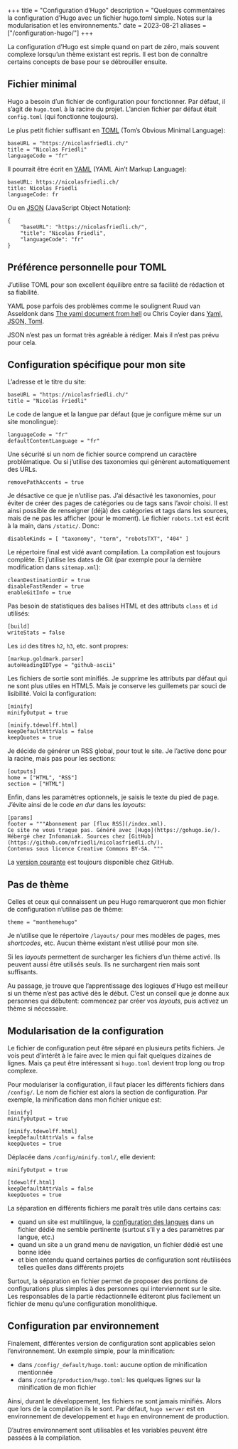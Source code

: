 +++
title = "Configuration d’Hugo"
description = "Quelques commentaires la configuration d’Hugo avec un fichier hugo.toml simple. Notes sur la modularisation et les environnements."
date = 2023-08-21
aliases = ["/configuration-hugo/"]
+++

La configuration d’Hugo est simple quand on part de zéro, mais souvent complexe lorsqu’un thème existant est repris. Il est bon de connaître certains concepts de base pour se débrouiller ensuite.

## Fichier minimal

Hugo a besoin d’un fichier de configuration pour fonctionner.
Par défaut, il s’agit de `hugo.toml` à la racine du projet.
L’ancien fichier par défaut était `config.toml` (qui fonctionne toujours).

Le plus petit fichier suffisant en [TOML](https://toml.io/en/) (Tom’s Obvious Minimal Language):

```
baseURL = "https://nicolasfriedli.ch/"
title = "Nicolas Friedli"
languageCode = "fr"
```

Il pourrait être écrit en [YAML](https://yaml.org/) (YAML Ain’t Markup Language):

```
baseURL: https://nicolasfriedli.ch/
title: Nicolas Friedli
languageCode: fr
```

Ou en [JSON](https://www.json.org/) (JavaScript Object Notation):

```
{
    "baseURL": "https://nicolasfriedli.ch/",
    "title": "Nicolas Friedli",
    "languageCode": "fr"
}
```

## Préférence personnelle pour TOML

J’utilise TOML pour son excellent équilibre entre sa facilité de rédaction et sa fiabilité. 

YAML pose parfois des problèmes comme le soulignent Ruud van Asseldonk dans [The yaml document from hell](https://ruudvanasseldonk.com/2023/01/11/the-yaml-document-from-hell) ou Chris Coyier dans [Yaml, JSON, Toml](https://chriscoyier.net/2023/01/27/yaml-json-toml/).

JSON n’est pas un format très agréable à rédiger. Mais il n’est pas prévu pour cela.

## Configuration spécifique pour mon site

L’adresse et le titre du site:

```
baseURL = "https://nicolasfriedli.ch/"
title = "Nicolas Friedli"
```

Le code de langue et la langue par défaut (que je configure même sur un site monolingue):

```
languageCode = "fr"
defaultContentLanguage = "fr"
```

Une sécurité si un nom de fichier source comprend un caractère problématique. Ou si j’utilise des taxonomies qui génèrent automatiquement des URLs.

```
removePathAccents = true
```

Je désactive ce que je n’utilise pas. J’ai désactivé les taxonomies, pour éviter de créer des pages de catégories ou de tags sans l’avoir choisi. Il est ainsi possible de renseigner (déjà) des catégories et tags dans les sources, mais de ne pas les afficher (pour le moment). Le fichier `robots.txt` est écrit à la main, dans `/static/`. Donc:
```
disableKinds = [ "taxonomy", "term", "robotsTXT", "404" ]
```

Le répertoire final est vidé avant compilation. La compilation est toujours complète. Et j’utilise les dates de Git (par exemple pour la dernière modification dans `sitemap.xml`):

```
cleanDestinationDir = true
disableFastRender = true
enableGitInfo = true
```

Pas besoin de statistiques des balises HTML et des attributs `class` et `id` utilisés:

```
[build]
writeStats = false
```

Les `id` des titres `h2`, `h3`, etc. sont propres: 

```
[markup.goldmark.parser]
autoHeadingIDType = "github-ascii"
```

Les fichiers de sortie sont minifiés. Je supprime les attributs par défaut qui ne sont plus utiles en HTML5. Mais je conserve les guillemets par souci de lisibilité. Voici la configuration:

```
[minify]
minifyOutput = true

[minify.tdewolff.html]
keepDefaultAttrVals = false
keepQuotes = true
```

Je décide de générer un RSS global, pour tout le site. Je l’active donc pour la racine, mais pas pour les sections:

```
[outputs]
home = ["HTML", "RSS"]
section = ["HTML"]
```

Enfin, dans les paramètres optionnels, je saisis le texte du pied de page. J’évite ainsi de le code *en dur* dans les *layouts*:

```
[params]
footer = """Abonnement par [flux RSS](/index.xml). 
Ce site ne vous traque pas. Généré avec [Hugo](https://gohugo.io/). 
Hébergé chez Infomaniak. Sources chez [GitHub](https://github.com/nfriedli/nicolasfriedli.ch/). 
Contenus sous licence Creative Commons BY-SA. """
```

La [version courante](https://github.com/nfriedli/nicolasfriedli.ch/blob/main/hugo.toml) est toujours disponible chez GitHub.

## Pas de thème

Celles et ceux qui connaissent un peu Hugo remarqueront que mon fichier de configuration n’utilise pas de thème:

```
theme = "monthemehugo"
```

Je n’utilise que le répertoire `/layouts/` pour mes modèles de pages, mes *shortcodes*, etc. Aucun thème existant n’est utilisé pour mon site. 

Si les *layouts* permettent de surcharger les fichiers d’un thème activé. Ils peuvent aussi être utilisés seuls. Ils ne surchargent rien mais sont suffisants.

Au passage, je trouve que l’apprentissage des logiques d’Hugo est meilleur si un thème n’est pas activé dès le début. C’est un conseil que je donne aux personnes qui débutent: commencez par créer vos *layouts*, puis activez un thème si nécessaire.

## Modularisation de la configuration

Le fichier de configuration peut être séparé en plusieurs petits fichiers. Je vois peut d’intérêt à le faire avec le mien qui fait quelques dizaines de lignes. Mais ça peut être intéressant si `hugo.toml` devient trop long ou trop complexe.

Pour modulariser la configuration, il faut placer les différents fichiers dans `/config/`. Le nom de fichier est alors la section de configuration. Par exemple, la minification dans mon fichier unique est:

```
[minify]
minifyOutput = true

[minify.tdewolff.html]
keepDefaultAttrVals = false
keepQuotes = true
```

Déplacée dans `/config/minify.toml/`, elle devient:

```
minifyOutput = true

[tdewolff.html]
keepDefaultAttrVals = false
keepQuotes = true
```

La séparation en différents fichiers me paraît très utile dans certains cas:

- quand un site est multilingue, la [configuration des langues](https://gohugo.io/content-management/multilingual/#configure-languages) dans un fichier dédié me semble pertinente (surtout s’il y a des paramètres par langue, etc.)
- quand un site a un grand menu de navigation, un fichier dédié est une bonne idée
- et bien entendu quand certaines parties de configuration sont réutilisées telles quelles dans différents projets

Surtout, la séparation en fichier permet de proposer des portions de configurations plus simples à des personnes qui interviennent sur le site. Les responsables de la partie rédactionnelle éditeront plus facilement un fichier de menu qu’une configuration monolithique.

## Configuration par environnement

Finalement, différentes version de configuration sont applicables selon l’environnement. Un exemple simple, pour la minification:

- dans `/config/_default/hugo.toml`: aucune option de minification mentionnée
- dans `/config/production/hugo.toml`: les quelques lignes sur la minification de mon fichier

Ainsi, durant le développement, les fichiers ne sont jamais minifiés. Alors que lors de la compilation ils le sont. Par défaut, `hugo server` est en environnement de developpement et `hugo` en environnement de production.

D’autres environnement sont utilisables et les variables peuvent être passées à la compilation.

